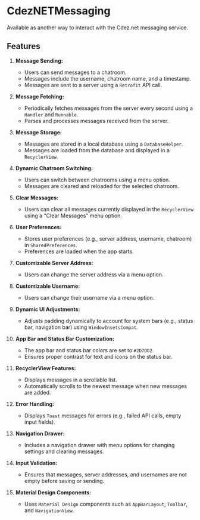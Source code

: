 # CdezNETMessaging
Available as another way to interact with the Cdez.net messaging service.
## **Features**

1. **Message Sending:**
   - Users can send messages to a chatroom.
   - Messages include the username, chatroom name, and a timestamp.
   - Messages are sent to a server using a `Retrofit` API call.

2. **Message Fetching:**
   - Periodically fetches messages from the server every second using a `Handler` and `Runnable`.
   - Parses and processes messages received from the server.

3. **Message Storage:**
   - Messages are stored in a local database using a `DatabaseHelper`.
   - Messages are loaded from the database and displayed in a `RecyclerView`.

4. **Dynamic Chatroom Switching:**
   - Users can switch between chatrooms using a menu option.
   - Messages are cleared and reloaded for the selected chatroom.

5. **Clear Messages:**
   - Users can clear all messages currently displayed in the `RecyclerView` using a "Clear Messages" menu option.

6. **User Preferences:**
   - Stores user preferences (e.g., server address, username, chatroom) in `SharedPreferences`.
   - Preferences are loaded when the app starts.

7. **Customizable Server Address:**
   - Users can change the server address via a menu option.

8. **Customizable Username:**
   - Users can change their username via a menu option.

9. **Dynamic UI Adjustments:**
   - Adjusts padding dynamically to account for system bars (e.g., status bar, navigation bar) using `WindowInsetsCompat`.

10. **App Bar and Status Bar Customization:**
    - The app bar and status bar colors are set to `#2D7DD2`.
    - Ensures proper contrast for text and icons on the status bar.

11. **RecyclerView Features:**
    - Displays messages in a scrollable list.
    - Automatically scrolls to the newest message when new messages are added.

12. **Error Handling:**
    - Displays `Toast` messages for errors (e.g., failed API calls, empty input fields).

13. **Navigation Drawer:**
    - Includes a navigation drawer with menu options for changing settings and clearing messages.

14. **Input Validation:**
    - Ensures that messages, server addresses, and usernames are not empty before saving or sending.

15. **Material Design Components:**
    - Uses `Material Design` components such as `AppBarLayout`, `Toolbar`, and `NavigationView`.
